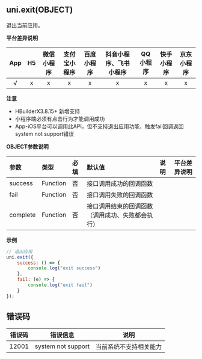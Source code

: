 ## uni.exit(OBJECT)

退出当前应用。

**平台差异说明**

|App|H5|微信小程序|支付宝小程序|百度小程序|抖音小程序、飞书小程序|QQ小程序|快手小程序|京东小程序|
|:-:|:-:|:-:|:-:|:-:|:-:|:-:|:-:|:-:|
|√|x|x|x|x|x|x|x|x|

<!-- UNIAPPAPIJSON.exit.compatibility -->

**注意**
- HBuilderX3.8.15+ 新增支持
- 小程序端必须有点击行为才能调用成功
- App-iOS平台可以调用此API，但不支持退出应用功能，触发fail回调返回system not support错误

**OBJECT参数说明**

|参数|类型|必填|默认值|说明|平台差异说明|
|:-|:-|:-|:-|:-|:-|
|success|Function|否|接口调用成功的回调函数|
|fail|Function|否|接口调用失败的回调函数|
|complete|Function|否|接口调用结束的回调函数（调用成功、失败都会执行）|

**示例**

```javascript
// 退出应用
uni.exit({
	success: () => {
		console.log("exit success")
	},
	fail: (e) => {
		console.log("exit fail")
	}
});
```


## 错误码

|错误码	|错误信息					|说明																|
|---	|----						|------															|
|12001	|system not support			|当前系统不支持相关能力												|

<!-- UNIAPPAPIJSON.exit.tutorial -->
